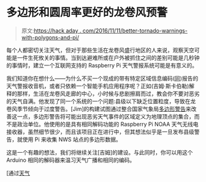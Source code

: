# 多边形和圆周率更好的龙卷风预警

> 原文:[https://hack aday . com/2016/11/11/better-tornado-warnings-with-polygons-and-pi/](https://hackaday.com/2016/11/11/better-tornado-warnings-with-polygons-and-pi/)

每个人都密切关注天气，但对于那些生活在龙卷风盛行地区的人来说，观察天空可能是一件生死攸关的事情。当到达避难所或在户外被抓住之间的差别可能是几秒钟的事情时，建立一个互联网支持的 Raspberry Pi 天气警报系统可能是有意义的。

我们知道你在想什么——为什么不买一个现成的带有特定区域信息编码([同](https://en.wikipedia.org/wiki/Specific_Area_Message_Encoding))报告的天气警报收音机，或者只依赖一个智能手机应用程序呢？正如(吉姆·斯卡伯勒)解释的那样，生活在龙卷风走廊的中心，小时候与悲剧擦肩而过，教会你不要对恶劣的天气自满。他发现了同一个系统的一个问题:县级以下缺乏位置粒度，导致在龙卷风季节倾向于过度警告。[Jim]的构建试图通过整合国家气象局[多边形警告](http://www.nws.noaa.gov/regsci/gis/)来改善这一点，多边形警告将可能出现恶劣天气事件的区域定义为地理顶点的集合，而不是政治单位。他使用的是具有相同解码功能的 Raspberry Pi NOAA 天气无线电接收器，虽然细节很少，而且该项目正在进行中，但其想法似乎是一旦发布县级警告，就使用 Pi 来收集 NWS 站点的多边形数据。

这是一个有趣的想法，我们将继续关注[吉姆]的建设。与此同时，你可以用这个 Arduino 相同的解码器来温习天气广播和相同的编码。

[通过[天气](http://reddit.com/r/weather/comments/5aeop0/build_your_own_raspberry_pi_tornado_warning_system/)